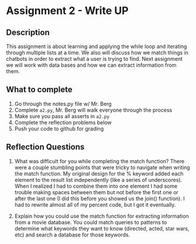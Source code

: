 # Assignment 2 - Write UP

## Description
This assignment is about learning and applying the while loop and iterating through multiple lists at a time.  We also will discuss how we match things in chatbots in order to extract what a user is trying to find.  Next assignment we will work with data bases and how we can extract information from them.

## What to complete
1. Go through the notes.py file w/ Mr. Berg
2. Complete `a2.py`, Mr. Berg will walk everyone through the process
3. Make sure you pass all asserts in `a2.py`
4. Complete the reflection problems below
5. Push your code to github for grading

## Reflection Questions
1. What was difficult for you while completing the match function?
    There were a couple stumbling points that were tricky to navigate when writing the match function. My original design for the % keyword added each element to the result list independently (like a series of underscores). When I realized I had to combine them into one element I had some trouble making spaces between them but not before the first one or after the last one (I did this before you showed us the join() function). I had to rewrite almost all of my percent code, but I got it eventually.


2. Explain how you could use the match function for extracting information from a movie database.
You could match queries to patterns to determine what keywords they want to know (directed, acted, star wars, etc)
 and search a database for those keywords.
